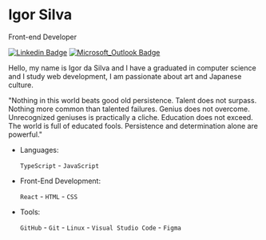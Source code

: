 # Igor Silva

Front-end Developer

[![Linkedin Badge](https://img.shields.io/badge/-Igor%20Silva-007ACC?style=flat-square&logo=Linkedin&logoColor=white&link=https://www.linkedin.com/in/iuricode/)](https://www.linkedin.com/in/igor-da-silva/) 
[![Microsoft_Outlook Badge](https://img.shields.io/badge/-igoratendimento@outlook.com.br-007ACC?style=flat-square&logo=microsoft-outlook&logoColor=white&link=mailto:igoratendimento@outlook.com.br)](mailto:igoratendimento@outlook.com.br)

Hello, my name is Igor da Silva and I have a graduated in computer science and I study web development, I am passionate about art and Japanese culture.

"Nothing in this world beats good old persistence. Talent does not surpass. Nothing more common than talented failures. Genius does not overcome. Unrecognized geniuses is practically a cliche. Education does not exceed. The world is full of educated fools. Persistence and determination alone are powerful."

* Languages:
  
  `TypeScript` - `JavaScript`
    
* Front-End Development:    

  `React` - `HTML` - `CSS`
  
* Tools:

  `GitHub` - `Git` - `Linux` - `Visual Studio Code` - `Figma`

